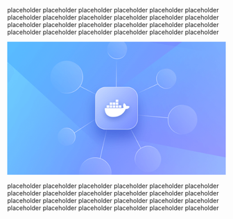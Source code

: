 
placeholder placeholder placeholder placeholder placeholder placeholder placeholder placeholder 
placeholder placeholder placeholder placeholder placeholder placeholder placeholder placeholder 
placeholder placeholder placeholder placeholder placeholder placeholder placeholder placeholder 



![Front Page Image](/assets/FrontPageDocker.png "Docker Image")


placeholder placeholder placeholder placeholder placeholder placeholder placeholder placeholder 
placeholder placeholder placeholder placeholder placeholder placeholder placeholder placeholder 
placeholder placeholder placeholder placeholder placeholder placeholder placeholder placeholder 

